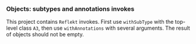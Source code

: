 ### Objects: subtypes and annotations invokes

This project contains `Reflekt` invokes. 
First use `withSubType` with the top-level class `A3`, 
then use `withAnnotations` with several arguments. The result of objects should not be empty.
